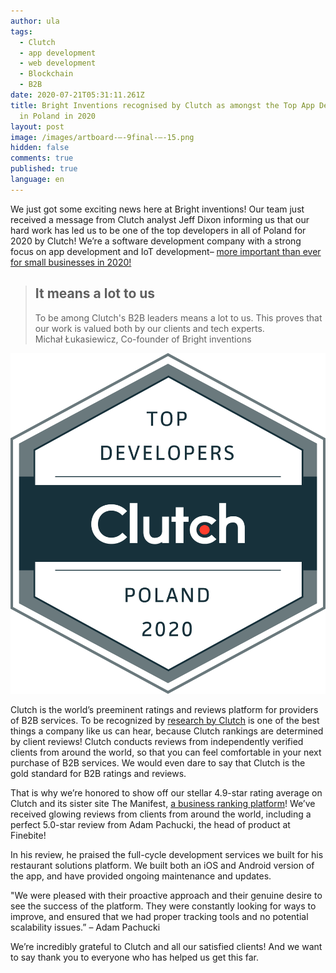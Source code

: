 ```yaml
---
author: ula
tags:
  - Clutch
  - app development
  - web development
  - Blockchain
  - B2B
date: 2020-07-21T05:31:11.261Z
title: Bright Inventions recognised by Clutch as amongst the Top App Developers
  in Poland in 2020
layout: post
image: /images/artboard-–-9final-–-15.png
hidden: false
comments: true
published: true
language: en
---
```

We just got some exciting news here at Bright inventions! Our team just received a message from Clutch analyst Jeff Dixon informing us that our hard work has led us to be one of the top developers in all of Poland for 2020 by Clutch! We’re a software development company with a strong focus on app development and IoT development– [more important than ever for small businesses in 2020!](https://www.techtimes.com/brandspin/242588/20190504/why-mobile-apps-are-important-for-your-business.htm)

<blockquote><h2>It means a lot to us</h2><div>To be among Clutch's B2B leaders means a lot to us. This proves that our work is valued both by our clients and tech experts.</div><footer>Michał Łukasiewicz, Co-founder of Bright inventions</footer></blockquote>

![Top Developers Poland Clutch ](/images/jesyxqya.png)

Clutch is the world’s preeminent ratings and reviews platform for providers of B2B services. To be recognized by [research by Clutch](https://clutch.co/app-developers/poland) is one of the best things a company like us can hear, because Clutch rankings are determined by client reviews! Clutch conducts reviews from independently verified clients from around the world, so that you can feel comfortable in your next purchase of B2B services. We would even dare to say that Clutch is the gold standard for B2B ratings and reviews. 

That is why we’re honored to show off our stellar 4.9-star rating average on Clutch and its sister site The Manifest, [a business ranking platform](https://themanifest.com/app-development/companies/eastern-europe#bright-inventions)! We’ve received glowing reviews from clients from around the world, including a perfect 5.0-star review from Adam Pachucki, the head of product at Finebite!

In his review, he praised the full-cycle development services we built for his restaurant solutions platform. We built both an iOS and Android version of the app, and have provided ongoing maintenance and updates.

"We were pleased with their proactive approach and their genuine desire to see the success of the platform. They were constantly looking for ways to improve, and ensured that we had proper tracking tools and no potential scalability issues.” – Adam Pachucki

We’re incredibly grateful to Clutch and all our satisfied clients! And we want to say thank you to everyone who has helped us get this far.
